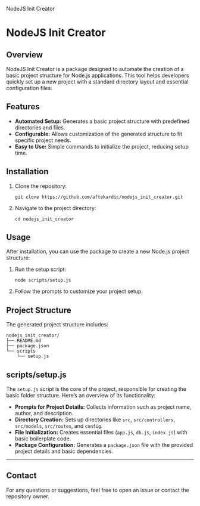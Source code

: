   NodeJS Init Creator

NodeJS Init Creator
===================

Overview
--------

NodeJS Init Creator is a package designed to automate the creation of a basic project structure for Node.js applications. This tool helps developers quickly set up a new project with a standard directory layout and essential configuration files.

Features
--------

*   **Automated Setup:** Generates a basic project structure with predefined directories and files.
*   **Configurable:** Allows customization of the generated structure to fit specific project needs.
*   **Easy to Use:** Simple commands to initialize the project, reducing setup time.

Installation
------------

1.  Clone the repository:
    
        git clone https://github.com/aftekardic/nodejs_init_creator.git
    
2.  Navigate to the project directory:
    
        cd nodejs_init_creator
    

Usage
-----

After installation, you can use the package to create a new Node.js project structure:

1.  Run the setup script:
    
        node scripts/setup.js
    
2.  Follow the prompts to customize your project setup.

Project Structure
-----------------

The generated project structure includes:

    
    nodejs_init_creator/
    ├── README.md
    ├── package.json
    └── scripts
        └── setup.js
        

scripts/setup.js
----------------

The `setup.js` script is the core of the project, responsible for creating the basic folder structure. Here’s an overview of its functionality:

*   **Prompts for Project Details:** Collects information such as project name, author, and description.
*   **Directory Creation:** Sets up directories like `src`, `src/controllers`, `src/models`, `src/routes`, and `config`.
*   **File Initialization:** Creates essential files (`app.js`, `db.js`, `index.js`) with basic boilerplate code.
*   **Package Configuration:** Generates a `package.json` file with the provided project details and basic dependencies.

* * *

Contact
-------

For any questions or suggestions, feel free to open an issue or contact the repository owner.